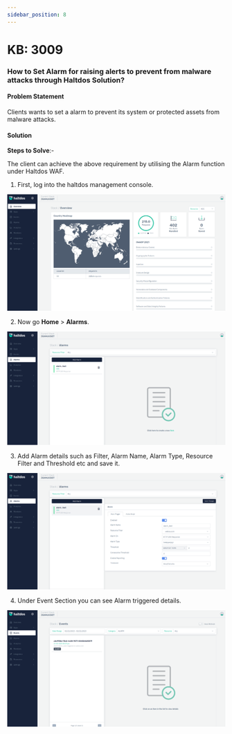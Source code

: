 ```yaml
---
sidebar_position: 8
---
```


# KB: 3009

### **How to Set Alarm for raising alerts to prevent from malware attacks through Haltdos Solution?**

#### **Problem Statement**

Clients wants to set a alarm to prevent its system or protected assets from malware attacks.

#### **Solution**

**Steps to Solve**:-

The client can achieve the above requirement by utilising the Alarm function under Haltdos WAF.

1. First, log into the haltdos management console.

![kb-3009](/img/platform/kb/overview_kb_3009_1.png)

2. Now go **Home** > **Alarms**.

![kb-3009](/img/platform/kb/alarms_kb_3009_2.png)

3. Add Alarm details such as Filter, Alarm Name, Alarm Type, Resource Filter and Threshold etc and save it.

![kb-3009](/img/platform/kb/add_alarms_kb_3009_3.png)

4. Under Event Section  you can see Alarm triggered details.

![kb-3009](/img/platform/kb/events_kb_3009_4.png)

